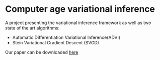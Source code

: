 # Computer age variational inference

A project presenting the variational inference framework as well as two state of the art algorithms:

- Automatic Differentiation Variational Inference(ADVI)
- Stein Variational Gradient Descent (SVGD) 

Our paper can be downloaded [here](https://github.com/SergioArnaud/Computer-age-variational-inference/blob/master/reports/proyecto_variational_inference.pdf)
